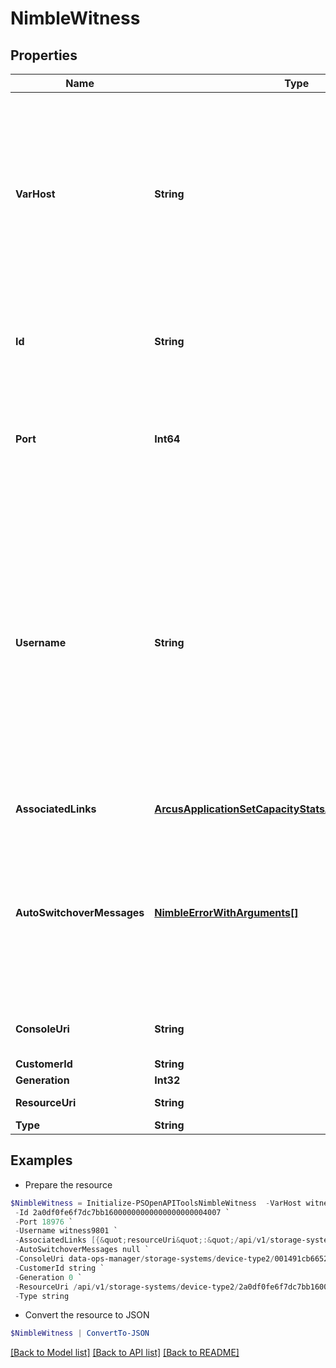 # NimbleWitness
## Properties

Name | Type | Description | Notes
------------ | ------------- | ------------- | -------------
**VarHost** | **String** | Hostname or ip addresses of witness. Comma separated strings of up to 63 characters of hostname and/or ip addresses. Total length cannot exceed 255 characters. &#x60;Filter, Sort&#x60; | [optional] 
**Id** | **String** | Identifier for the witness configuration. A 42 digit hexadecimal number. &#x60;Filter&#x60; | [optional] 
**Port** | **Int64** | Port of witness. Positive integer value up to 65535 representing TCP/IP port. &#x60;Filter, Sort&#x60; | [optional] 
**Username** | **String** | Username of witness. This has to be a non-root that can login to the witness host. String of up to 32 characters, beginning with a letter or number or period (.) or an underscore (_). It can include underscore (_), dash (-), period (.) and end with dollar ($) sign. &#x60;Filter, Sort&#x60; | [optional] 
**AssociatedLinks** | [**ArcusApplicationSetCapacityStatsAssociatedLinksInner[]**](ArcusApplicationSetCapacityStatsAssociatedLinksInner.md) | Associated Links Details | [optional] 
**AutoSwitchoverMessages** | [**NimbleErrorWithArguments[]**](NimbleErrorWithArguments.md) | List of validation messages for automatic switchover of Group Management. This will be empty when there are no conflicts found. List of error codes with details. | [optional] 
**ConsoleUri** | **String** | consoleUri for detailed storage object | [optional] 
**CustomerId** | **String** | customerId | [optional] 
**Generation** | **Int32** | generation | [optional] 
**ResourceUri** | **String** | Link to the object URI | [optional] 
**Type** | **String** | type | [optional] 

## Examples

- Prepare the resource
```powershell
$NimbleWitness = Initialize-PSOpenAPIToolsNimbleWitness  -VarHost witness-host9801.sjcvlab.com `
 -Id 2a0df0fe6f7dc7bb16000000000000000000004007 `
 -Port 18976 `
 -Username witness9801 `
 -AssociatedLinks [{&quot;resourceUri&quot;:&quot;/api/v1/storage-systems/device-type2/2a0df0fe6f7dc7bb16000000000000000000004817&quot;,&quot;type&quot;:&quot;storage-systems&quot;}] `
 -AutoSwitchoverMessages null `
 -ConsoleUri data-ops-manager/storage-systems/device-type2/001491cb6652a03a6b000000000000000000000001/witnesses/071491cb6652a03a6b00000000000000000000000 `
 -CustomerId string `
 -Generation 0 `
 -ResourceUri /api/v1/storage-systems/device-type2/2a0df0fe6f7dc7bb16000000000000000000004817 `
 -Type string
```

- Convert the resource to JSON
```powershell
$NimbleWitness | ConvertTo-JSON
```

[[Back to Model list]](../README.md#documentation-for-models) [[Back to API list]](../README.md#documentation-for-api-endpoints) [[Back to README]](../README.md)

